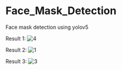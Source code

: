 # Face_Mask_Detection
Face mask detection using yolov5


Result 1:
![4](https://github.com/GHUB-arnav-10/Face_Mask_Detection/assets/93794942/772dbfb0-77ed-4cd2-835d-b87ef5c28820)


Result 2:
![1](https://github.com/GHUB-arnav-10/Face_Mask_Detection/assets/93794942/81931355-3f15-4a18-97ea-aea719da59a6)



Result 3:
![3](https://github.com/GHUB-arnav-10/Face_Mask_Detection/assets/93794942/4857b087-8742-491b-b420-6e196acf3d6a)

